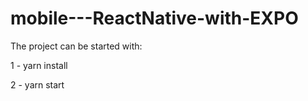 # mobile---ReactNative-with-EXPO


The project can be started with:

1  - yarn install

2 - yarn start
